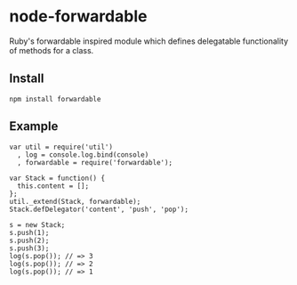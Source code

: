 node-forwardable
================

Ruby's forwardable inspired module which defines delegatable functionality of methods for a class.

## Install
    npm install forwardable

## Example

    var util = require('util')
      , log = console.log.bind(console)
      , forwardable = require('forwardable');

    var Stack = function() {
      this.content = [];
    };
    util._extend(Stack, forwardable);
    Stack.defDelegator('content', 'push', 'pop');
    
    s = new Stack;
    s.push(1);
    s.push(2);
    s.push(3);
    log(s.pop()); // => 3
    log(s.pop()); // => 2
    log(s.pop()); // => 1
    
